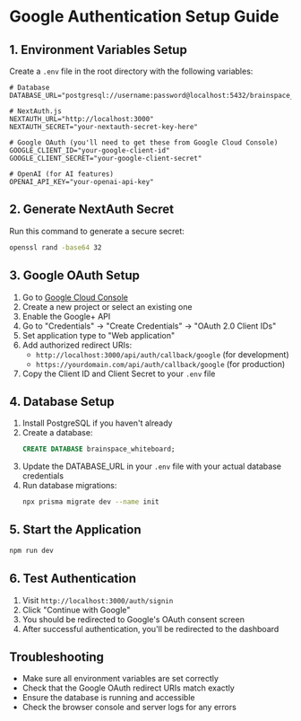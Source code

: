 # Google Authentication Setup Guide

## 1. Environment Variables Setup

Create a `.env` file in the root directory with the following variables:

```env
# Database
DATABASE_URL="postgresql://username:password@localhost:5432/brainspace_whiteboard"

# NextAuth.js
NEXTAUTH_URL="http://localhost:3000"
NEXTAUTH_SECRET="your-nextauth-secret-key-here"

# Google OAuth (you'll need to get these from Google Cloud Console)
GOOGLE_CLIENT_ID="your-google-client-id"
GOOGLE_CLIENT_SECRET="your-google-client-secret"

# OpenAI (for AI features)
OPENAI_API_KEY="your-openai-api-key"
```

## 2. Generate NextAuth Secret

Run this command to generate a secure secret:

```bash
openssl rand -base64 32
```

## 3. Google OAuth Setup

1. Go to [Google Cloud Console](https://console.cloud.google.com/)
2. Create a new project or select an existing one
3. Enable the Google+ API
4. Go to "Credentials" → "Create Credentials" → "OAuth 2.0 Client IDs"
5. Set application type to "Web application"
6. Add authorized redirect URIs:
   - `http://localhost:3000/api/auth/callback/google` (for development)
   - `https://yourdomain.com/api/auth/callback/google` (for production)
7. Copy the Client ID and Client Secret to your `.env` file

## 4. Database Setup

1. Install PostgreSQL if you haven't already
2. Create a database:
   ```sql
   CREATE DATABASE brainspace_whiteboard;
   ```
3. Update the DATABASE_URL in your `.env` file with your actual database credentials
4. Run database migrations:
   ```bash
   npx prisma migrate dev --name init
   ```

## 5. Start the Application

```bash
npm run dev
```

## 6. Test Authentication

1. Visit `http://localhost:3000/auth/signin`
2. Click "Continue with Google"
3. You should be redirected to Google's OAuth consent screen
4. After successful authentication, you'll be redirected to the dashboard

## Troubleshooting

- Make sure all environment variables are set correctly
- Check that the Google OAuth redirect URIs match exactly
- Ensure the database is running and accessible
- Check the browser console and server logs for any errors 
